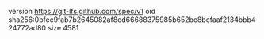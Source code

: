 version https://git-lfs.github.com/spec/v1
oid sha256:0bfec9fab7b2645082af8ed66688375985b652bc8bcfaaf2134bbb424772ad80
size 4581
